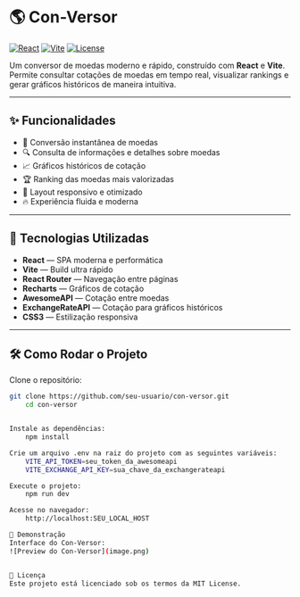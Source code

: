 # 🌎 Con-Versor

[![React](https://img.shields.io/badge/React-18.2.0-61DAFB?logo=react)](https://react.dev/)
[![Vite](https://img.shields.io/badge/Vite-6.2.0-646CFF?logo=vite)](https://vitejs.dev/)
[![License](https://img.shields.io/badge/license-MIT-green.svg)](LICENSE)

Um conversor de moedas moderno e rápido, construído com **React** e **Vite**.  
Permite consultar cotações de moedas em tempo real, visualizar rankings e gerar gráficos históricos de maneira intuitiva.

---

## ✨ Funcionalidades

- 🔄 Conversão instantânea de moedas
- 🔍 Consulta de informações e detalhes sobre moedas
- 📈 Gráficos históricos de cotação
- 🏆 Ranking das moedas mais valorizadas
- 📱 Layout responsivo e otimizado
- 🔥 Experiência fluida e moderna

---

## 🚀 Tecnologias Utilizadas

- **React** — SPA moderna e performática
- **Vite** — Build ultra rápido
- **React Router** — Navegação entre páginas
- **Recharts** — Gráficos de cotação
- **AwesomeAPI** — Cotação entre moedas
- **ExchangeRateAPI** — Cotação para gráficos históricos
- **CSS3** — Estilização responsiva

---

## 🛠️ Como Rodar o Projeto

Clone o repositório:

```bash
git clone https://github.com/seu-usuario/con-versor.git
    cd con-versor


Instale as dependências:
    npm install

Crie um arquivo .env na raiz do projeto com as seguintes variáveis:
    VITE_API_TOKEN=seu_token_da_awesomeapi
    VITE_EXCHANGE_API_KEY=sua_chave_da_exchangerateapi

Execute o projeto:
    npm run dev

Acesse no navegador:
    http://localhost:SEU_LOCAL_HOST

📸 Demonstração
Interface do Con-Versor:
![Preview do Con-Versor](image.png)


📜 Licença
Este projeto está licenciado sob os termos da MIT License.
